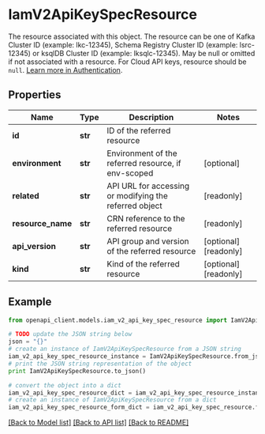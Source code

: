 # IamV2ApiKeySpecResource

The resource associated with this object. The resource can be one of Kafka Cluster ID (example: lkc-12345), Schema Registry Cluster ID (example: lsrc-12345) or ksqlDB Cluster ID (example: lksqlc-12345). May be null or omitted if not associated with a resource. For Cloud API keys, resource should be `null`. [Learn more in Authentication](https://docs.confluent.io/cloud/current/api.html#section/Authentication). 

## Properties
Name | Type | Description | Notes
------------ | ------------- | ------------- | -------------
**id** | **str** | ID of the referred resource | 
**environment** | **str** | Environment of the referred resource, if env-scoped | [optional] 
**related** | **str** | API URL for accessing or modifying the referred object | [readonly] 
**resource_name** | **str** | CRN reference to the referred resource | [readonly] 
**api_version** | **str** | API group and version of the referred resource | [optional] [readonly] 
**kind** | **str** | Kind of the referred resource | [optional] [readonly] 

## Example

```python
from openapi_client.models.iam_v2_api_key_spec_resource import IamV2ApiKeySpecResource

# TODO update the JSON string below
json = "{}"
# create an instance of IamV2ApiKeySpecResource from a JSON string
iam_v2_api_key_spec_resource_instance = IamV2ApiKeySpecResource.from_json(json)
# print the JSON string representation of the object
print IamV2ApiKeySpecResource.to_json()

# convert the object into a dict
iam_v2_api_key_spec_resource_dict = iam_v2_api_key_spec_resource_instance.to_dict()
# create an instance of IamV2ApiKeySpecResource from a dict
iam_v2_api_key_spec_resource_form_dict = iam_v2_api_key_spec_resource.from_dict(iam_v2_api_key_spec_resource_dict)
```
[[Back to Model list]](../ccloud/README.md#documentation-for-models) [[Back to API list]](../ccloud/README.md#documentation-for-api-endpoints) [[Back to README]](../ccloud/README.md)


